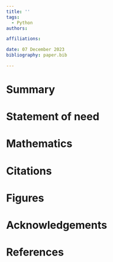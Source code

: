 ```yaml
---
title: ''
tags:
  - Python
authors:

affiliations:

date: 07 December 2023
bibliography: paper.bib

---
```


# Summary


# Statement of need


# Mathematics


# Citations


# Figures


# Acknowledgements


# References